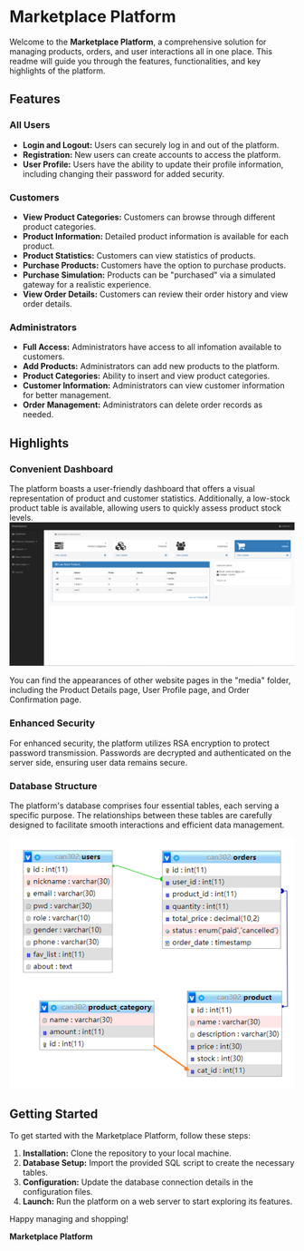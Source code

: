 # Marketplace Platform

Welcome to the **Marketplace Platform**, a comprehensive solution for managing products, orders, and user interactions all in one place. This readme will guide you through the features, functionalities, and key highlights of the platform.

## Features

### All Users
- **Login and Logout:** Users can securely log in and out of the platform.
- **Registration:** New users can create accounts to access the platform.
- **User Profile:** Users have the ability to update their profile information, including changing their password for added security.

### Customers
- **View Product Categories:** Customers can browse through different product categories.
- **Product Information:** Detailed product information is available for each product.
- **Product Statistics:** Customers can view statistics of products.
- **Purchase Products:** Customers have the option to purchase products.
- **Purchase Simulation:** Products can be "purchased" via a simulated gateway for a realistic experience.
- **View Order Details:** Customers can review their order history and view order details.

### Administrators
- **Full Access:** Administrators have access to all infomation available to customers.
- **Add Products:** Administrators can add new products to the platform.
- **Product Categories:** Ability to insert and view product categories.
- **Customer Information:** Administrators can view customer information for better management.
- **Order Management:** Administrators can delete order records as needed.

## Highlights

### Convenient Dashboard
The platform boasts a user-friendly dashboard that offers a visual representation of product and customer statistics. Additionally, a low-stock product table is available, allowing users to quickly assess product stock levels.
![Database Structure](media\dashboard.png)

You can find the appearances of other website pages in the "media" folder, including the Product Details page, User Profile page, and Order Confirmation page.

### Enhanced Security
For enhanced security, the platform utilizes RSA encryption to protect password transmission. Passwords are decrypted and authenticated on the server side, ensuring user data remains secure.

### Database Structure
The platform's database comprises four essential tables, each serving a specific purpose. The relationships between these tables are carefully designed to facilitate smooth interactions and efficient data management.

![Dashboard Overview](media\dbStructure.png)




## Getting Started

To get started with the Marketplace Platform, follow these steps:

1. **Installation:** Clone the repository to your local machine.
2. **Database Setup:** Import the provided SQL script to create the necessary tables.
3. **Configuration:** Update the database connection details in the configuration files.
4. **Launch:** Run the platform on a web server to start exploring its features.


Happy managing and shopping!

**Marketplace Platform**
